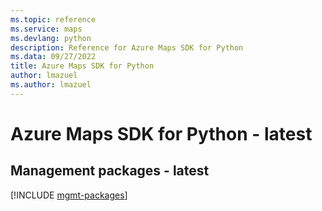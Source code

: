 ```yaml
---
ms.topic: reference
ms.service: maps
ms.devlang: python
description: Reference for Azure Maps SDK for Python
ms.data: 09/27/2022
title: Azure Maps SDK for Python
author: lmazuel
ms.author: lmazuel
---
```

# Azure Maps SDK for Python - latest

## Management packages - latest
[!INCLUDE [mgmt-packages](maps-mgmt-index.md)]